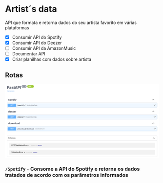 # Artist´s data

API que formata e retorna dados do seu artista favorito em várias plataformas

- [x] Consumir API do Spotify
- [x] Consumir API do Deezer
- [ ] Consumir API da AmazonMusic
- [ ] Documentar API
- [x] Criar planilhas com dados sobre artista

## Rotas

![swagger](docs/swagger.PNG)

### `/Spotify` - Consome a API do Spotify e retorna os dados tratados de acordo com os parâmetros informados
